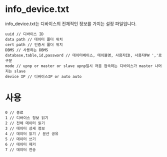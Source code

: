 # info_device.txt
info_device.txt는 디바이스의 전체적인 정보를 가지는 설정 파일입니다.
```
uuid // 디바이스 ID
data path // 데이터 폴더 위치
cert path // 인증서 폴더 위치
DBMS // 사용하는 DBMS
database,table,id,password // 데이터베이스, 테이블명, 사용자ID, 사용자PW ','로 구분
mode // upnp or master or slave upnp일시 처음 접속하는 디바이스가 master 나머지는 slave
device IP // 디바이스IP or auto auto
```

# 사용
```
0 // 종료
1 // 디바이스 정보 읽기
2 // 전체 데이터 읽기
3 // 데이터 상세 정보
4 // 데이터 읽기 / 분산 공유
5 // 데이터 쓰기
6 // 데이터 제거
7 // 데이터 전송
```
